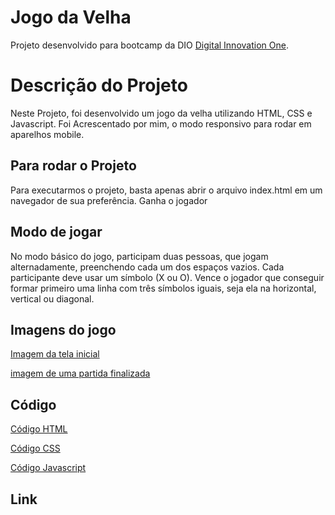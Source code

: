 # Jogo da Velha

Projeto desenvolvido para bootcamp da DIO [Digital Innovation One](https://digitalinnovation.one).

# Descrição do Projeto
Neste Projeto, foi desenvolvido um jogo da velha utilizando HTML, CSS e Javascript.
Foi Acrescentado por mim, o modo responsivo para rodar em aparelhos mobile.

## Para rodar o Projeto

Para executarmos o projeto, basta apenas abrir o arquivo index.html em um navegador de sua preferência.
Ganha o jogador

## Modo de jogar

No modo básico do jogo, participam duas pessoas, que jogam alternadamente, preenchendo cada um dos espaços vazios. Cada participante deve usar um símbolo (X ou O). Vence o jogador que conseguir formar primeiro uma linha com três símbolos iguais, seja ela na horizontal, vertical ou diagonal.

## Imagens do jogo

[Imagem da tela inicial](/imagens/interface1.PNG)

[imagem de uma partida finalizada](/imagens/interface2.PNG)

## Código

[Código HTML](/imagens/html.png)

[Código CSS](/imagens/css.png)

[Código Javascript](/imagens/js.png)

## Link
[]()
